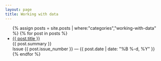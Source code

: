 ```yaml
---
layout: page
title: Working with data
---
```


<div class="home">
  <ul class="post-list">
    {% assign posts = site.posts | where:"categories","working-with-data" %}
    {% for post in posts %}
      <li>
        <div class="post-link">
          <a href="{{ post.url | prepend: site.github.url }}">{{ post.title }}</a>
        </div>
        <div class="post-summary">{{ post.summary }}<br/><span class="post-meta">Issue {{ post.issue_number }} — {{ post.date | date: "%B %-d, %Y" }}</span></div>
      </li>
    {% endfor %}
  </ul>
</div>
